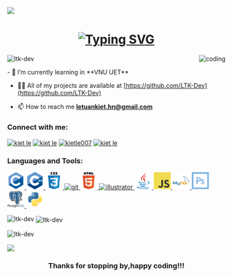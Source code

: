 <img src="https://github.com/LTK-Dev/LTK-Dev/assets/126476445/b4149616-65e5-4c43-b815-ebcee1ca91a4" />

<h1 align= "center"><a href="https://git.io/typing-svg"><img src="https://readme-typing-svg.demolab.com?font=Fira+Code&pause=1000&color=1C38F7&center=true&width=435&lines=Hi+%F0%9F%91%8B%2C+I'm+Le+Tuan+Kiet;An+ambitious+student+from+Vietnam+%F0%9F%A6%BE;Majoring+in+Information+System+%F0%9F%96%A5%EF%B8%8F" alt="Typing SVG" /></a></h1>

<img align="right" alt="coding" src="https://media2.giphy.com/media/v1.Y2lkPTc5MGI3NjExdzdyZWlrNXNtdTNidndsc281aHJ4aG5xOGc2ZmI3cmlnZHpueXRhNSZlcD12MV9pbnRlcm5hbF9naWZfYnlfaWQmY3Q9Zw/qgQUggAC3Pfv687qPC/giphy.gif" />
<p align="left"> <img src="https://komarev.com/ghpvc/?username=ltk-dev&label=Profile%20views&color=0e75b6&style=flat" alt="ltk-dev" /> </p>
- 🌱 I’m currently learning in **VNU UET**

- 👨‍💻 All of my projects are available at [https://github.com/LTK-Dev](https://github.com/LTK-Dev)

- 📫 How to reach me **letuankiet.hn@gmail.com**

<h3 align="left">Connect with me:</h3>
<p align="left">
<a href="https://twitter.com/kiet le" target="blank"><img align="center" src="https://raw.githubusercontent.com/rahuldkjain/github-profile-readme-generator/master/src/images/icons/Social/twitter.svg" alt="kiet le" height="30" width="40" /></a>
<a href="https://fb.com/kiet le" target="blank"><img align="center" src="https://raw.githubusercontent.com/rahuldkjain/github-profile-readme-generator/master/src/images/icons/Social/facebook.svg" alt="kiet le" height="30" width="40" /></a>
<a href="https://instagram.com/kietle007" target="blank"><img align="center" src="https://raw.githubusercontent.com/rahuldkjain/github-profile-readme-generator/master/src/images/icons/Social/instagram.svg" alt="kietle007" height="30" width="40" /></a>
<a href="https://www.youtube.com/c/kiet le" target="blank"><img align="center" src="https://raw.githubusercontent.com/rahuldkjain/github-profile-readme-generator/master/src/images/icons/Social/youtube.svg" alt="kiet le" height="30" width="40" /></a>
</p>

<h3 align="left">Languages and Tools:</h3>
<p align="left"> <a href="https://www.cprogramming.com/" target="_blank" rel="noreferrer"> <img src="https://raw.githubusercontent.com/devicons/devicon/master/icons/c/c-original.svg" alt="c" width="40" height="40"/> </a> <a href="https://www.w3schools.com/cpp/" target="_blank" rel="noreferrer"> <img src="https://raw.githubusercontent.com/devicons/devicon/master/icons/cplusplus/cplusplus-original.svg" alt="cplusplus" width="40" height="40"/> </a> <a href="https://www.w3schools.com/css/" target="_blank" rel="noreferrer"> <img src="https://raw.githubusercontent.com/devicons/devicon/master/icons/css3/css3-original-wordmark.svg" alt="css3" width="40" height="40"/> </a> <a href="https://git-scm.com/" target="_blank" rel="noreferrer"> <img src="https://www.vectorlogo.zone/logos/git-scm/git-scm-icon.svg" alt="git" width="40" height="40"/> </a> <a href="https://www.w3.org/html/" target="_blank" rel="noreferrer"> <img src="https://raw.githubusercontent.com/devicons/devicon/master/icons/html5/html5-original-wordmark.svg" alt="html5" width="40" height="40"/> </a> <a href="https://www.adobe.com/in/products/illustrator.html" target="_blank" rel="noreferrer"> <img src="https://www.vectorlogo.zone/logos/adobe_illustrator/adobe_illustrator-icon.svg" alt="illustrator" width="40" height="40"/> </a> <a href="https://www.java.com" target="_blank" rel="noreferrer"> <img src="https://raw.githubusercontent.com/devicons/devicon/master/icons/java/java-original.svg" alt="java" width="40" height="40"/> </a> <a href="https://developer.mozilla.org/en-US/docs/Web/JavaScript" target="_blank" rel="noreferrer"> <img src="https://raw.githubusercontent.com/devicons/devicon/master/icons/javascript/javascript-original.svg" alt="javascript" width="40" height="40"/> </a> <a href="https://www.mysql.com/" target="_blank" rel="noreferrer"> <img src="https://raw.githubusercontent.com/devicons/devicon/master/icons/mysql/mysql-original-wordmark.svg" alt="mysql" width="40" height="40"/> </a> <a href="https://www.photoshop.com/en" target="_blank" rel="noreferrer"> <img src="https://raw.githubusercontent.com/devicons/devicon/master/icons/photoshop/photoshop-line.svg" alt="photoshop" width="40" height="40"/> </a> <a href="https://www.postgresql.org" target="_blank" rel="noreferrer"> <img src="https://raw.githubusercontent.com/devicons/devicon/master/icons/postgresql/postgresql-original-wordmark.svg" alt="postgresql" width="40" height="40"/> </a> <a href="https://www.python.org" target="_blank" rel="noreferrer"> <img src="https://raw.githubusercontent.com/devicons/devicon/master/icons/python/python-original.svg" alt="python" width="40" height="40"/> </a> </p>

<p><img align="left" src="https://github-readme-stats.vercel.app/api/top-langs?username=ltk-dev&show_icons=true&locale=en&layout=compact" alt="ltk-dev" /></p>

<p>&nbsp;<img align="center" src="https://github-readme-stats.vercel.app/api?username=ltk-dev&show_icons=true&locale=en" alt="ltk-dev" /></p>

<p><img align="center" src="https://github-readme-streak-stats.herokuapp.com/?user=ltk-dev&" alt="ltk-dev" /></p>
<img align = "center" src="https://github.com/LTK-Dev/LTK-Dev/assets/126476445/91c27edc-3aea-4eee-b228-1757cecf26ba"/>
<h3 align="center">Thanks for stopping by,happy coding!!!</h3>

